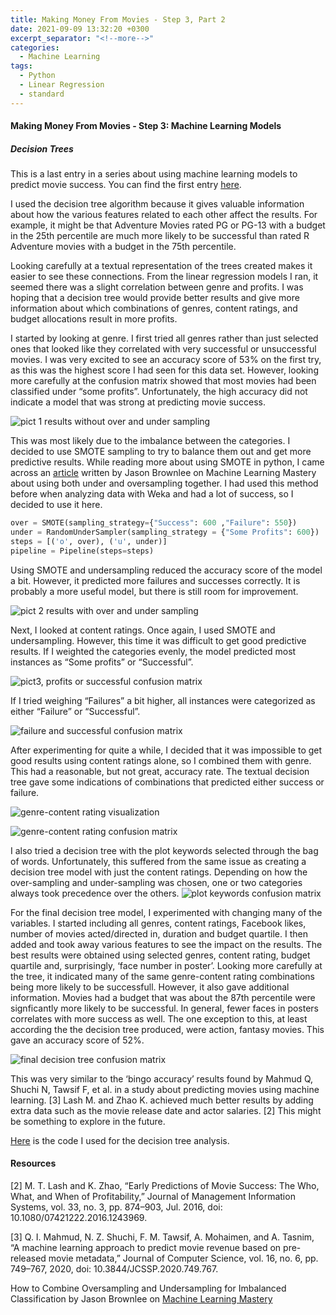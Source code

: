 ```yaml
---
title: Making Money From Movies - Step 3, Part 2
date: 2021-09-09 13:32:20 +0300
excerpt_separator: "<!--more-->"
categories:
  - Machine Learning
tags:
  - Python
  - Linear Regression
  - standard
---
```



#### Making Money From Movies - Step 3: Machine Learning Models


##### Decision Trees

This is a last entry in a series about using machine learning models to predict movie success. You can find the first entry [here]().

I used the decision tree algorithm because it gives valuable information about how the various features related to each other affect the results.  For example, it might be that Adventure Movies rated PG or PG-13 with a budget in the 25th percentile are much more likely to be successful than rated R Adventure movies with a budget in the 75th percentile.  

Looking carefully at a textual representation of the trees created makes it easier to see these connections. From the linear regression models I ran, it seemed there was a slight correlation between genre and profits. I was hoping that a decision tree would provide better results and give more information about which combinations of genres, content ratings, and budget allocations result in more profits.

I started by looking at genre.  I first tried all genres rather than just selected ones that looked like they correlated with very successful or unsuccessful movies. I was very excited to see an accuracy score of 53% on the first try, as this was the highest score I had seen for this data set.  However, looking more carefully at the confusion matrix showed that most movies had been classified under “some profits”. Unfortunately, the high accuracy did not indicate a model that was strong at predicting movie success.

![pict 1 results without over and under sampling](https://user-images.githubusercontent.com/83561268/132425843-f7765295-e89c-4a8f-bbe6-2cd846a3d676.PNG)

This was most likely due to the imbalance between the categories.  I decided to use SMOTE sampling to try to balance them out and get more predictive results.  While reading more about using SMOTE in python, I came across an [article]( https://machinelearningmastery.com/combine-oversampling-and-undersampling-for-imbalanced-classification/) written by Jason Brownlee on Machine Learning Mastery about using both under and oversampling together.  I had used this method before when analyzing data with Weka and had a lot of success, so I decided to use it here. 

```python
over = SMOTE(sampling_strategy={"Success": 600 ,"Failure": 550})
under = RandomUnderSampler(sampling_strategy = {"Some Profits": 600})
steps = [('o', over), ('u', under)]
pipeline = Pipeline(steps=steps)
```
Using SMOTE and undersampling reduced the accuracy score of the model a bit. However, it predicted more failures and successes correctly. It is probably a more useful model, but there is still room for improvement.

![pict 2 results with over and under sampling](https://user-images.githubusercontent.com/83561268/132425847-2022d537-3776-4180-94d1-ca36f83bfba5.PNG)

Next, I looked at content ratings.  Once again, I used SMOTE and undersampling.  However, this time it was difficult to get good predictive results.  If I weighted the categories evenly, the model predicted most instances as “Some profits” or “Successful”. 

![pict3, profits or successful confusion matrix](https://user-images.githubusercontent.com/83561268/132425852-de851f30-93d7-4a7c-9d80-3c08c7823cdc.PNG)

If I tried weighing “Failures” a bit higher, all instances were categorized as either “Failure” or “Successful”.  

![failure and successful confusion matrix](https://user-images.githubusercontent.com/83561268/132425859-603fb0b3-b09d-47bb-b11e-402b3edf5d5e.PNG)

After experimenting for quite a while, I decided that it was impossible to get good results using content ratings alone, so I combined them with genre.  This had a reasonable, but not great, accuracy rate. The textual decision tree gave some indications of combinations that predicted either success or failure.

![genre-content rating visualization](https://user-images.githubusercontent.com/83561268/132425867-e756a804-8bfd-4158-b49f-55673b71adeb.PNG)

![genre-content rating confusion matrix](https://user-images.githubusercontent.com/83561268/132425877-10573750-92d7-452a-bd56-12cfb87304d9.PNG)

I also tried a decision tree with the plot keywords selected through the bag of words. Unfortunately, this suffered from the same issue as creating a decision tree model with just the content ratings.  Depending on how the over-sampling and under-sampling was chosen, one or two categories always took precedence over the others.
![plot keywords confusion matrix](https://user-images.githubusercontent.com/83561268/132425917-5021b101-4845-442e-9d78-bd1e440712e4.PNG)

For the final decision tree model, I experimented with changing many of the variables. I started including all genres, content ratings, Facebook likes, number of movies acted/directed in, duration and budget quartile.  I then added and took away various features to see the impact on the results. The best results were obtained using selected genres, content rating, budget quartile and, surprisingly, ‘face number in poster’. Looking more carefully at the tree, it indicated many of the same genre-content rating combinations being more likely to be successfull.  However, it also gave additional information.  Movies had a budget that was about the 87th percentile were signficantly more likely to be successful. In general, fewer faces in posters correlates with more success as well.  The one exception to this, at least according the the decision tree produced, were action, fantasy movies. This gave an accuracy score of 52%.

![final decision tree confusion matrix](https://user-images.githubusercontent.com/83561268/132425923-5be786d8-7a78-48bc-a5b2-4ac3fa4033ea.PNG)

 This was very similar to the ‘bingo accuracy’ results found by Mahmud Q, Shuchi N, Tawsif F, et al. in a study about predicting movies using machine learning. [3] Lash M. and Zhao K. achieved much better results by adding extra data such as the movie release date and actor salaries. [2] This might be something to explore in the future. 

[Here](https://github.com/MariannBea/Movie-Studio-Analysis/blob/e5d2e5f134100b56a835581371772b68c18c172b/Notebooks/Movies%20-%20Decision%20Tree.ipynb) is the code I used for the decision tree analysis.

#### Resources

[2]	M. T. Lash and K. Zhao, “Early Predictions of Movie Success: The Who, What, and When of Profitability,” Journal of Management Information Systems, vol. 33, no. 3, pp. 874–903, Jul. 2016, doi: 10.1080/07421222.2016.1243969.

[3]	Q. I. Mahmud, N. Z. Shuchi, F. M. Tawsif, A. Mohaimen, and A. Tasnim, “A machine learning approach to predict movie revenue based on pre-released movie metadata,” Journal of Computer Science, vol. 16, no. 6, pp. 749–767, 2020, doi: 10.3844/JCSSP.2020.749.767.

How to Combine Oversampling and Undersampling for Imbalanced Classification by Jason Brownlee on [Machine Learning Mastery](https://machinelearningmastery.com/combine-oversampling-and-undersampling-for-imbalanced-classification)
